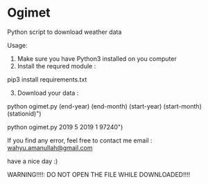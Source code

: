 # Ogimet
Python script to download weather data

Usage:
1. Make sure you have Python3 installed on you computer
2. Install the requred module :

 pip3 install requirements.txt

3. Download your data :

python ogimet.py (end-year) (end-month) (start-year) (start-month) (stationid)")

python ogimet.py 2019 5 2019 1 97240")


If you find any error, feel free to contact me
email : wahyu.amanullah@gmail.com

have a nice day :)




WARNING!!!!: DO NOT OPEN THE FILE WHILE DOWNLOADED!!!!
